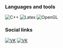 

### Languages and tools
![C++](https://img.shields.io/badge/C++-090909?style=for-the-badge&logo=C%2b%2b)
![Latex](https://img.shields.io/badge/Latex-090909?style=for-the-badge&logo=latex)
![OpenGL](https://img.shields.io/badge/OpenGL-090909?style=for-the-badge&logo=OpenGl)

### Social links

[![VK](https://img.shields.io/badge/VKONTATKE-090909?style=for-the-badge&logo=Vk)](https://vk.com/elizoorg)
[![VK](https://img.shields.io/badge/TWITTER-090909?style=for-the-badge&logo=Twitter)](https://twitter.com/elizoorg)